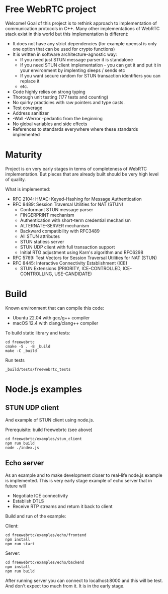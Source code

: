 # Free WebRTC project

Welcome! Goal of this project is to rethink approach to implementation
of communication protocols in C++. Many other implementations of WebRTC
stack exist in this world but this implementation is different:

- It does not have any strict dependencies (for example openssl is only one option that can be used for crypto functions)
- It is written in software architecture-agnostic way:
  - If you need just STUN message parser it is standalone
  - If you need STUN client implementation - you can get it and put it in your environment by implenting sleeps / sends etc
  - If you want secure random for STUN transaction identifiers you can replace it
  - etc.
- Code highly relies on strong typing
- Thorough unit testing (177 tests and counting)
- No quirky practicies with raw pointers and type casts.
- Test coverage
- Address sanitizer
- -Wall -Werror -pedantic from the beginning
- No global variables and side effects
- References to standards everywhere where these standards implemented

# Maturity

Project is on very early stages in terms of completeness of WebRTC implementation. But pieces that are already built
should be very high level of quality.

What is implemented:
- RFC 2104: HMAC: Keyed-Hashing for Message Authentication
- RFC 8489: Session Traversal Utilities for NAT (STUN)
  - Conformant STUN message parser
  - FINGERPRINT mechanism
  - Authentication with short-term credential mechanism
  - ALTERNATE-SERVER mechanism
  - Backward compatibility with RFC3489
  - All STUN attributes
  - STUN statless server
  - STUN UDP client with full transaction support
  - Initial RTO adjustment using Karn's algorithm and RFC6298
- RFC 5769: Test Vectors for Session Traversal Utilities for NAT (STUN)
- RFC 8445: Interactive Connectivity Establishment (ICE)
  - STUN Extensions (PRIORITY, ICE-CONTROLLED, ICE-CONTROLLING, USE-CANDIDATE)

# Build

Known environment that can compile this code:
- Ubuntu 22.04 with gcc/g++ compiler
- macOS 12.4 with clang/clang++ compiler

To build static library and tests:
```
cd freewebrtc
cmake -S . -B _build
make -C _build
```

Run tests
```
_build/tests/freewebrtc_tests
```

# Node.js examples

## STUN UDP client

And example of STUN client using node.js.

Prerequisite: build freewebrtc (see above)

```
cd freewebrtc/examples/stun_client
npm run build
node ./index.js
```

## Echo server

As an example and to make development closer to real-life node.js example is implemented. 
This is very early stage example of echo server that in future will

- Negotiate ICE connectivity
- Establish DTLS 
- Receive RTP streams and return it back to client

Build and run of the example:

Client:
```
cd freewebrtc/examples/echo/frontend
npm install
npm run start
```

Server:
```
cd freewebrtc/examples/echo/backend
npm install
npm run build
```

After running server you can connect to localhost:8000 and this will be test.
And don't expect too much from it. It is in the early stage.











